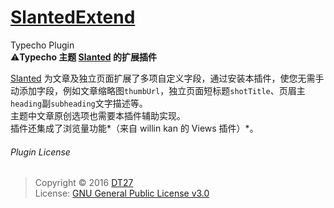 # [SlantedExtend](https://dt27.org/SlantedExtend/)
Typecho Plugin  
:warning:**Typecho 主题 [Slanted](https://dt27.org/Slanted-for-Typecho/) 的扩展插件**

[Slanted](https://dt27.org/Slanted-for-Typecho/) 为文章及独立页面扩展了多项自定义字段，通过安装本插件，使您无需手动添加字段，例如文章缩略图```thumbUrl```，独立页面短标题```shotTitle```、页眉主```heading```副```subheading```文字描述等。  
主题中文章原创选项也需要本插件辅助实现。  
插件还集成了浏览量功能*（来自 willin kan 的 Views 插件）*。

###### Plugin License
> Copyright © 2016 [DT27](https://dt27.org)  
> License: [GNU General Public License v3.0](http://www.gnu.org/licenses/gpl-3.0.html)